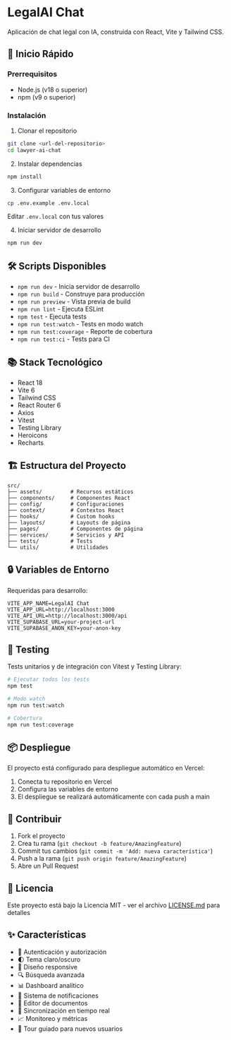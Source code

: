 # LegalAI Chat

Aplicación de chat legal con IA, construida con React, Vite y Tailwind CSS.

## 🚀 Inicio Rápido

### Prerrequisitos

- Node.js (v18 o superior)
- npm (v9 o superior)

### Instalación

1. Clonar el repositorio
```bash
git clone <url-del-repositorio>
cd lawyer-ai-chat
```

2. Instalar dependencias
```bash
npm install
```

3. Configurar variables de entorno
```bash
cp .env.example .env.local
```
Editar `.env.local` con tus valores

4. Iniciar servidor de desarrollo
```bash
npm run dev
```

## 🛠️ Scripts Disponibles

- `npm run dev` - Inicia servidor de desarrollo
- `npm run build` - Construye para producción
- `npm run preview` - Vista previa de build
- `npm run lint` - Ejecuta ESLint
- `npm test` - Ejecuta tests
- `npm run test:watch` - Tests en modo watch
- `npm run test:coverage` - Reporte de cobertura
- `npm run test:ci` - Tests para CI

## 📚 Stack Tecnológico

- React 18
- Vite 6
- Tailwind CSS
- React Router 6
- Axios
- Vitest
- Testing Library
- Heroicons
- Recharts

## 🏗️ Estructura del Proyecto

```
src/
├── assets/         # Recursos estáticos
├── components/     # Componentes React
├── config/         # Configuraciones
├── context/        # Contextos React
├── hooks/          # Custom hooks
├── layouts/        # Layouts de página
├── pages/          # Componentes de página
├── services/       # Servicios y API
├── tests/          # Tests
└── utils/          # Utilidades
```

## 🔒 Variables de Entorno

Requeridas para desarrollo:

```env
VITE_APP_NAME=LegalAI Chat
VITE_APP_URL=http://localhost:3000
VITE_API_URL=http://localhost:3000/api
VITE_SUPABASE_URL=your-project-url
VITE_SUPABASE_ANON_KEY=your-anon-key
```

## 🧪 Testing

Tests unitarios y de integración con Vitest y Testing Library:

```bash
# Ejecutar todos los tests
npm test

# Modo watch
npm run test:watch

# Cobertura
npm run test:coverage
```

## 📦 Despliegue

El proyecto está configurado para despliegue automático en Vercel:

1. Conecta tu repositorio en Vercel
2. Configura las variables de entorno
3. El despliegue se realizará automáticamente con cada push a main

## 🤝 Contribuir

1. Fork el proyecto
2. Crea tu rama (`git checkout -b feature/AmazingFeature`)
3. Commit tus cambios (`git commit -m 'Add: nueva característica'`)
4. Push a la rama (`git push origin feature/AmazingFeature`)
5. Abre un Pull Request

## 📄 Licencia

Este proyecto está bajo la Licencia MIT - ver el archivo [LICENSE.md](LICENSE.md) para detalles

## ✨ Características

- 🔐 Autenticación y autorización
- 🌓 Tema claro/oscuro
- 📱 Diseño responsive
- 🔍 Búsqueda avanzada
- 📊 Dashboard analítico
- 🔔 Sistema de notificaciones
- 📝 Editor de documentos
- 🔄 Sincronización en tiempo real
- 📈 Monitoreo y métricas
- 🎯 Tour guiado para nuevos usuarios
